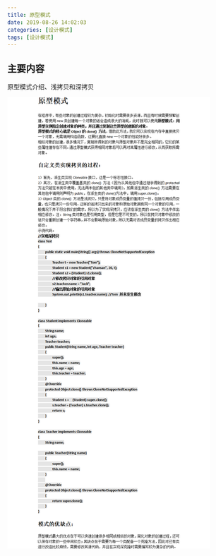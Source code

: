 ```yaml
---
title: 原型模式
date: 2019-08-26 14:02:03
categories: [设计模式]
tags: [设计模式]
---
```


## 主要内容
原型模式介绍、浅拷贝和深拷贝
<!-- more -->
![原型模式.png](2019-08-26-原型模式/原型模式.png)
